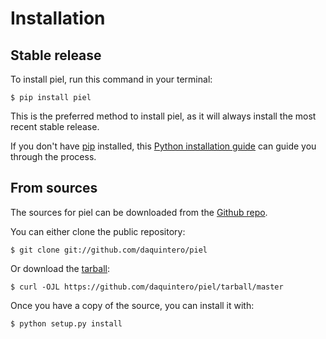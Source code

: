 # Installation

## Stable release

To install piel, run this command in your terminal:

``` console
$ pip install piel
```

This is the preferred method to install piel, as it will always install the most recent stable release.

If you don\'t have [pip](https://pip.pypa.io) installed, this [Python installation guide](http://docs.python-guide.org/en/latest/starting/installation/) can guide you through the process.

## From sources

The sources for piel can be downloaded from the [Github repo](https://github.com/daquintero/piel).

You can either clone the public repository:

``` console
$ git clone git://github.com/daquintero/piel
```

Or download the [tarball](https://github.com/daquintero/piel/tarball/master):

``` console
$ curl -OJL https://github.com/daquintero/piel/tarball/master
```

Once you have a copy of the source, you can install it with:

``` console
$ python setup.py install
```

